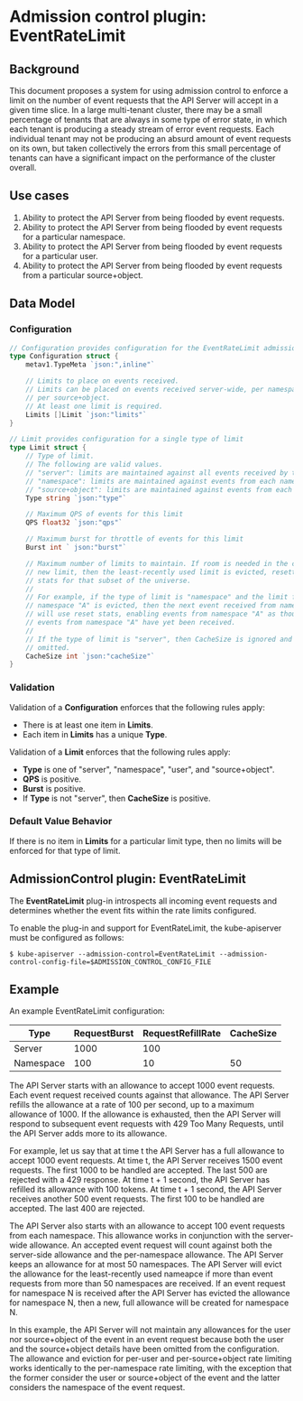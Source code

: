 # Admission control plugin: EventRateLimit

## Background

This document proposes a system for using admission control to enforce a limit
on the number of event requests that the API Server will accept in a given time
slice. In a large multi-tenant cluster, there may be a small percentage of
tenants that are always in some type of error state, in which each tenant is
producing a steady stream of error event requests. Each individual tenant may not
be producing an absurd amount of event requests on its own, but taken collectively
the errors from this small percentage of tenants can have a significant impact on
the performance of the cluster overall. 

## Use cases

1. Ability to protect the API Server from being flooded by event requests.
2. Ability to protect the API Server from being flooded by event requests for
   a particular namespace.
3. Ability to protect the API Server from being flooded by event requests for
   a particular user.
4. Ability to protect the API Server from being flooded by event requests from
   a particular source+object.

## Data Model

### Configuration

```go
// Configuration provides configuration for the EventRateLimit admission controller.
type Configuration struct {
	metav1.TypeMeta `json:",inline"`

	// Limits to place on events received.
	// Limits can be placed on events received server-wide, per namespace, and
	// per source+object.
	// At least one limit is required.
	Limits []Limit `json:"limits"`
}

// Limit provides configuration for a single type of limit
type Limit struct {
	// Type of limit.
	// The following are valid values.
	// "server": limits are maintained against all events received by the server
	// "namespace": limits are maintained against events from each namespace
	// "source+object": limits are maintained against events from each source+object
	Type string `json:"type"`

	// Maximum QPS of events for this limit
	QPS float32 `json:"qps"`

	// Maximum burst for throttle of events for this limit
	Burst int ` json:"burst"`

	// Maximum number of limits to maintain. If room is needed in the cache for a
	// new limit, then the least-recently used limit is evicted, resetting the
	// stats for that subset of the universe.
	//
	// For example, if the type of limit is "namespace" and the limit for
	// namespace "A" is evicted, then the next event received from namespace "A"
	// will use reset stats, enabling events from namespace "A" as though no
	// events from namespace "A" have yet been received.
	//
	// If the type of limit is "server", then CacheSize is ignored and can be
	// omitted.
	CacheSize int `json:"cacheSize"`
}
```

### Validation

Validation of a **Configuration** enforces that the following rules apply:

* There is at least one item in **Limits**.
* Each item in **Limits** has a unique **Type**.

Validation of a **Limit** enforces that the following rules apply:

* **Type** is one of "server", "namespace", "user", and "source+object".
* **QPS** is positive.
* **Burst** is positive.
* If **Type** is not "server", then **CacheSize** is positive.

### Default Value Behavior

If there is no item in **Limits** for a particular limit type, then no limits
will be enforced for that type of limit.

## AdmissionControl plugin: EventRateLimit

The **EventRateLimit** plug-in introspects all incoming event requests and
determines whether the event fits within the rate limits configured.

To enable the plug-in and support for EventRateLimit, the kube-apiserver must
be configured as follows:

```console
$ kube-apiserver --admission-control=EventRateLimit --admission-control-config-file=$ADMISSION_CONTROL_CONFIG_FILE
```

## Example

An example EventRateLimit configuration:

| Type | RequestBurst | RequestRefillRate | CacheSize |
| ---- | ------------ | ----------------- | --------- |
| Server | 1000 | 100 | |
| Namespace | 100 | 10 | 50 |

The API Server starts with an allowance to accept 1000 event requests. Each
event request received counts against that allowance. The API Server refills
the allowance at a rate of 100 per second, up to a maximum allowance of 1000.
If the allowance is exhausted, then the API Server will respond to subsequent
event requests with 429 Too Many Requests, until the API Server adds more to
its allowance.

For example, let us say that at time t the API Server has a full allowance to
accept 1000 event requests. At time t, the API Server receives 1500 event
requests. The first 1000 to be handled are accepted. The last 500 are rejected
with a 429 response. At time t + 1 second, the API Server has refilled its
allowance with 100 tokens. At time t + 1 second, the API Server receives
another 500 event requests. The first 100 to be handled are accepted. The last
400 are rejected.

The API Server also starts with an allowance to accept 100 event requests from
each namespace. This allowance works in conjunction with the server-wide
allowance. An accepted event request will count against both the server-side
allowance and the per-namespace allowance. The API Server keeps an allowance
for at most 50 namespaces. The API Server will evict the allowance for the
least-recently used nameapce if more than event requests from more than 50
namespaces are received. If an event request for namespace N is received after
the API Server has evicted the allowance for namespace N, then a new, full
allowance will be created for namespace N.

In this example, the API Server will not maintain any allowances for the
user nor source+object of the event in an event request because both the
user and the source+object details have been omitted from the configuration.
The allowance and eviction for per-user and per-source+object rate limiting
works identically to the per-namespace rate limiting, with the exception that
the former consider the user or source+object of the event and the latter
considers the namespace of the event request.
